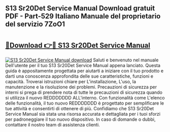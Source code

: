 ## S13 Sr20Det Service Manual Download gratuit PDF - Part-529 Italiano Manuale del proprietario del servizio 7ZoO1

# <h2><a href="http://dfafe5.blite.top/?on=S13+Sr20Det+Service+Manual">🔗Download 👉🔴 S13 Sr20Det Service Manual</a></h2>

[![S13 Sr20Det Service Manual download](https://i.imgur.com/lujVjoI.png)](http://dfafe5.blite.top/?on=S13+Sr20Det+Service+Manual)
Saluti e benvenuto nel manuale Dell'utente per il tuo S13 Sr20Det Service Manual appena lanciato. Questa guida è appositamente progettata per aiutarti a iniziare con il tuo prodotto e darti una conoscenza approfondita delle sue caratteristiche, funzioni e capacità. Troverai istruzioni chiare per L'installazione, L'uso, la manutenzione e la risoluzione dei problemi. Precauzioni di sicurezza per interni si prega di prendere nota di tutte le precauzioni di sicurezza quando si utilizza il nuovo REDDDDDDD ALL'interno. Con funzionalità come L'elenco delle funzionalità, il tuo nuovo REDDDDDDD è progettato per semplificare le tue attività e consentirti di ottenere di più. Confidiamo che S13 Sr20Det Service Manual sia stata una risorsa accurata e dettagliata per i tuoi sforzi per padroneggiare il tuo nuovo dispositivo. In caso di domande o dubbi, contattare il nostro team di assistenza clienti.
